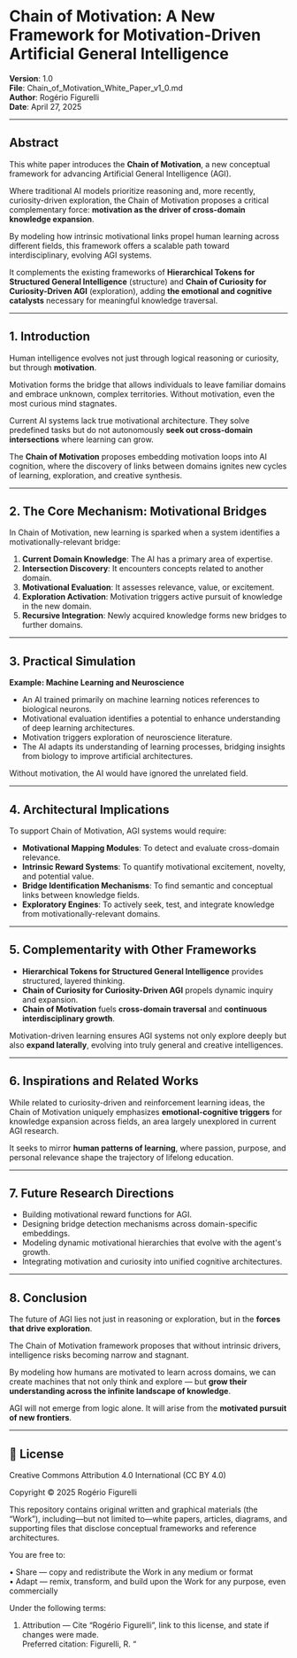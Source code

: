 # Chain of Motivation: A New Framework for Motivation-Driven Artificial General Intelligence

**Version**: 1.0  
**File**: Chain_of_Motivation_White_Paper_v1_0.md  
**Author**: Rogério Figurelli  
**Date**: April 27, 2025

---

## Abstract

This white paper introduces the **Chain of Motivation**, a new conceptual framework for advancing Artificial General Intelligence (AGI).

Where traditional AI models prioritize reasoning and, more recently, curiosity-driven exploration, the Chain of Motivation proposes a critical complementary force: **motivation as the driver of cross-domain knowledge expansion**.

By modeling how intrinsic motivational links propel human learning across different fields, this framework offers a scalable path toward interdisciplinary, evolving AGI systems.

It complements the existing frameworks of **Hierarchical Tokens for Structured General Intelligence** (structure) and **Chain of Curiosity for Curiosity-Driven AGI** (exploration), adding **the emotional and cognitive catalysts** necessary for meaningful knowledge traversal.

---

## 1. Introduction

Human intelligence evolves not just through logical reasoning or curiosity, but through **motivation**. 

Motivation forms the bridge that allows individuals to leave familiar domains and embrace unknown, complex territories. Without motivation, even the most curious mind stagnates.

Current AI systems lack true motivational architecture. They solve predefined tasks but do not autonomously **seek out cross-domain intersections** where learning can grow.

The **Chain of Motivation** proposes embedding motivation loops into AI cognition, where the discovery of links between domains ignites new cycles of learning, exploration, and creative synthesis.

---

## 2. The Core Mechanism: Motivational Bridges

In Chain of Motivation, new learning is sparked when a system identifies a motivationally-relevant bridge:

1. **Current Domain Knowledge**: The AI has a primary area of expertise.
2. **Intersection Discovery**: It encounters concepts related to another domain.
3. **Motivational Evaluation**: It assesses relevance, value, or excitement.
4. **Exploration Activation**: Motivation triggers active pursuit of knowledge in the new domain.
5. **Recursive Integration**: Newly acquired knowledge forms new bridges to further domains.

---

## 3. Practical Simulation

**Example: Machine Learning and Neuroscience**

- An AI trained primarily on machine learning notices references to biological neurons.
- Motivational evaluation identifies a potential to enhance understanding of deep learning architectures.
- Motivation triggers exploration of neuroscience literature.
- The AI adapts its understanding of learning processes, bridging insights from biology to improve artificial architectures.

Without motivation, the AI would have ignored the unrelated field.

---

## 4. Architectural Implications

To support Chain of Motivation, AGI systems would require:

- **Motivational Mapping Modules**: To detect and evaluate cross-domain relevance.
- **Intrinsic Reward Systems**: To quantify motivational excitement, novelty, and potential value.
- **Bridge Identification Mechanisms**: To find semantic and conceptual links between knowledge fields.
- **Exploratory Engines**: To actively seek, test, and integrate knowledge from motivationally-relevant domains.

---

## 5. Complementarity with Other Frameworks

- **Hierarchical Tokens for Structured General Intelligence** provides structured, layered thinking.
- **Chain of Curiosity for Curiosity-Driven AGI** propels dynamic inquiry and expansion.
- **Chain of Motivation** fuels **cross-domain traversal** and **continuous interdisciplinary growth**.

Motivation-driven learning ensures AGI systems not only explore deeply but also **expand laterally**, evolving into truly general and creative intelligences.

---

## 6. Inspirations and Related Works

While related to curiosity-driven and reinforcement learning ideas, the Chain of Motivation uniquely emphasizes **emotional-cognitive triggers** for knowledge expansion across fields, an area largely unexplored in current AGI research.

It seeks to mirror **human patterns of learning**, where passion, purpose, and personal relevance shape the trajectory of lifelong education.

---

## 7. Future Research Directions

- Building motivational reward functions for AGI.
- Designing bridge detection mechanisms across domain-specific embeddings.
- Modeling dynamic motivational hierarchies that evolve with the agent's growth.
- Integrating motivation and curiosity into unified cognitive architectures.

---

## 8. Conclusion

The future of AGI lies not just in reasoning or exploration, but in the **forces that drive exploration**.

The Chain of Motivation framework proposes that without intrinsic drivers, intelligence risks becoming narrow and stagnant.

By modeling how humans are motivated to learn across domains, we can create machines that not only think and explore — but **grow their understanding across the infinite landscape of knowledge**.

AGI will not emerge from logic alone. It will arise from the **motivated pursuit of new frontiers**.

---

## 📜 License

Creative Commons Attribution 4.0 International (CC BY 4.0)

Copyright © 2025 Rogério Figurelli

This repository contains original written and graphical materials (the “Work”),
including—but not limited to—white papers, articles, diagrams, and supporting files
that disclose conceptual frameworks and reference architectures.

You are free to:

• Share — copy and redistribute the Work in any medium or format  
• Adapt — remix, transform, and build upon the Work for any purpose, even commercially  

Under the following terms:

1. Attribution — Cite “Rogério Figurelli”, link to this license, and state if
   changes were made.  
   Preferred citation: Figurelli, R. “<Title>”, v <version>, <year>, URL/DOI.

2. No additional restrictions — You may not apply legal terms or technological
   measures that legally restrict others from doing anything the license permits.

The full legal text of CC BY 4.0 is available at:  
<https://creativecommons.org/licenses/by/4.0/legalcode>

THE WORK IS PROVIDED “AS IS”, WITHOUT WARRANTY OF ANY KIND, EXPRESS OR IMPLIED,
INCLUDING BUT NOT LIMITED TO THE WARRANTIES OF MERCHANTABILITY, FITNESS FOR A
PARTICULAR PURPOSE AND NONINFRINGEMENT. IN NO EVENT SHALL THE AUTHOR OR COPYRIGHT
HOLDER BE LIABLE FOR ANY CLAIM, DAMAGES OR OTHER LIABILITY, WHETHER IN AN ACTION
OF CONTRACT, TORT OR OTHERWISE, ARISING FROM, OUT OF OR IN CONNECTION WITH THE
WORK OR THE USE OR OTHER DEALINGS IN THE WORK.
